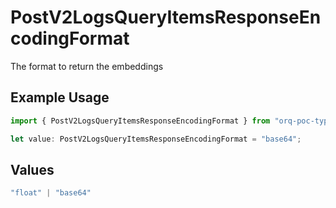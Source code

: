 # PostV2LogsQueryItemsResponseEncodingFormat

The format to return the embeddings

## Example Usage

```typescript
import { PostV2LogsQueryItemsResponseEncodingFormat } from "orq-poc-typescript-multi-env-version/models/operations";

let value: PostV2LogsQueryItemsResponseEncodingFormat = "base64";
```

## Values

```typescript
"float" | "base64"
```